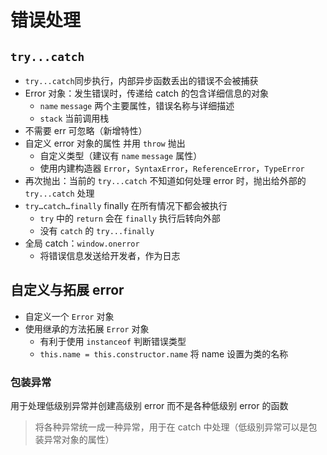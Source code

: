# 错误处理

## `try...catch`

- `try...catch`同步执行，内部异步函数丢出的错误不会被捕获
- Error 对象：发生错误时，传递给 catch 的包含详细信息的对象
  - `name` `message` 两个主要属性，错误名称与详细描述
  - `stack` 当前调用栈
- 不需要 err 可忽略（新增特性）
- 自定义 error 对象的属性 并用 `throw` 抛出
  - 自定义类型（建议有 `name` `message` 属性）
  - 使用内建构造器 `Error`，`SyntaxError`，`ReferenceError`，`TypeError`
- 再次抛出：当前的 `try...catch` 不知道如何处理 error 时，抛出给外部的 `try...catch` 处理
- `try…catch…finally` finally 在所有情况下都会被执行
  - `try` 中的 `return` 会在 `finally` 执行后转向外部
  - 没有 `catch` 的 `try...finally`
- 全局 catch：`window.onerror`
  - 将错误信息发送给开发者，作为日志

## 自定义与拓展 error

- 自定义一个 `Error` 对象
- 使用继承的方法拓展 `Error` 对象
  - 有利于使用 `instanceof` 判断错误类型
  - `this.name = this.constructor.name` 将 name 设置为类的名称
  
### 包装异常

用于处理低级别异常并创建高级别 error 而不是各种低级别 error 的函数

> 将各种异常统一成一种异常，用于在 catch 中处理（低级别异常可以是包装异常对象的属性）
